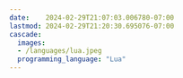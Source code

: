 ```yaml
---
date:    2024-02-29T21:07:03.006780-07:00
lastmod: 2024-02-29T21:20:30.695076-07:00
cascade:
  images:
  - /languages/lua.jpeg
  programming_language: "Lua"
---
```

